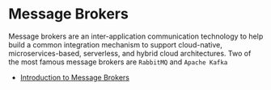 # Message Brokers

Message brokers are an inter-application communication technology to help build a common integration mechanism to support cloud-native, microservices-based, serverless, and hybrid cloud architectures. Two of the most famous message brokers are `RabbitMQ` and `Apache Kafka`

- [Introduction to Message Brokers](https://www.youtube.com/watch?v=57Qr9tk6Uxc)
